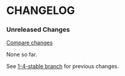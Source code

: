 # CHANGELOG

### Unreleased Changes

[Compare changes](https://github.com/codevise/pageflow-timeline-page/compare/1-4-stable...master)

None so far.

See
[1-4-stable branch](https://github.com/codevise/pageflow-timeline-page/blob/1-4-stable/CHANGELOG.md)
for previous changes.
